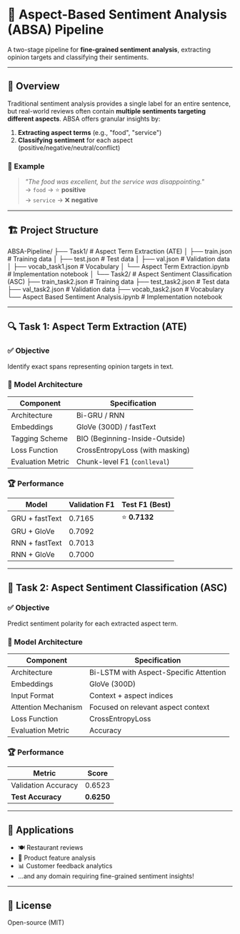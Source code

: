 # 🧠 Aspect-Based Sentiment Analysis (ABSA) Pipeline

A two-stage pipeline for **fine-grained sentiment analysis**, extracting opinion targets and classifying their sentiments.

---

## 🌟 Overview

Traditional sentiment analysis provides a single label for an entire sentence, but real-world reviews often contain **multiple sentiments targeting different aspects**. ABSA offers granular insights by:

1. **Extracting aspect terms** (e.g., "food", "service")
2. **Classifying sentiment** for each aspect (positive/negative/neutral/conflict)

### 🎯 Example
> *"The food was excellent, but the service was disappointing."*  
> → `food` → ⭐️ **positive**  
> → `service` → ❌ **negative**

---

## 🏗️ Project Structure
ABSA-Pipeline/
├── Task1/ # Aspect Term Extraction (ATE)
│ ├── train.json # Training data
│ ├── test.json # Test data
│ ├── val.json # Validation data
│ ├── vocab_task1.json # Vocabulary
│ └── Aspect Term Extraction.ipynb # Implementation notebook
│
└── Task2/ # Aspect Sentiment Classification (ASC)
├── train_task2.json # Training data
├── test_task2.json # Test data
├── val_task2.json # Validation data
├── vocab_task2.json # Vocabulary
└── Aspect Based Sentiment Analysis.ipynb # Implementation notebook

---

## 🔍 Task 1: Aspect Term Extraction (ATE)

### ✅ Objective
Identify exact spans representing opinion targets in text.

### 🧠 Model Architecture
| Component          | Specification                          |
|--------------------|---------------------------------------|
| Architecture       | Bi-GRU / RNN                          |
| Embeddings         | GloVe (300D) / fastText               |
| Tagging Scheme     | BIO (Beginning-Inside-Outside)        |
| Loss Function      | CrossEntropyLoss (with masking)       |
| Evaluation Metric  | Chunk-level F1 (`conlleval`)          |

### 🏆 Performance
| Model              | Validation F1 | Test F1 (Best) |
|--------------------|--------------|----------------|
| GRU + fastText     | 0.7165       | ⭐️ **0.7132**  |
| GRU + GloVe        | 0.7092       |                |
| RNN + fastText     | 0.7013       |                |
| RNN + GloVe        | 0.7000       |                |

---

## 💬 Task 2: Aspect Sentiment Classification (ASC)

### ✅ Objective
Predict sentiment polarity for each extracted aspect term.

### 🧠 Model Architecture
| Component          | Specification                          |
|--------------------|---------------------------------------|
| Architecture       | Bi-LSTM with Aspect-Specific Attention|
| Embeddings         | GloVe (300D)                          |
| Input Format       | Context + aspect indices              |
| Attention Mechanism| Focused on relevant aspect context    |
| Loss Function      | CrossEntropyLoss                      |
| Evaluation Metric  | Accuracy                              |

### 🏆 Performance
| Metric             | Score       |
|--------------------|-------------|
| Validation Accuracy| 0.6523      |
| **Test Accuracy**  | **0.6250**  |

---

## 🚀 Applications
- 🍽️ Restaurant reviews  
- 📱 Product feature analysis  
- 📊 Customer feedback analytics  
- ...and any domain requiring fine-grained sentiment insights!

---

## 📜 License
Open-source (MIT)